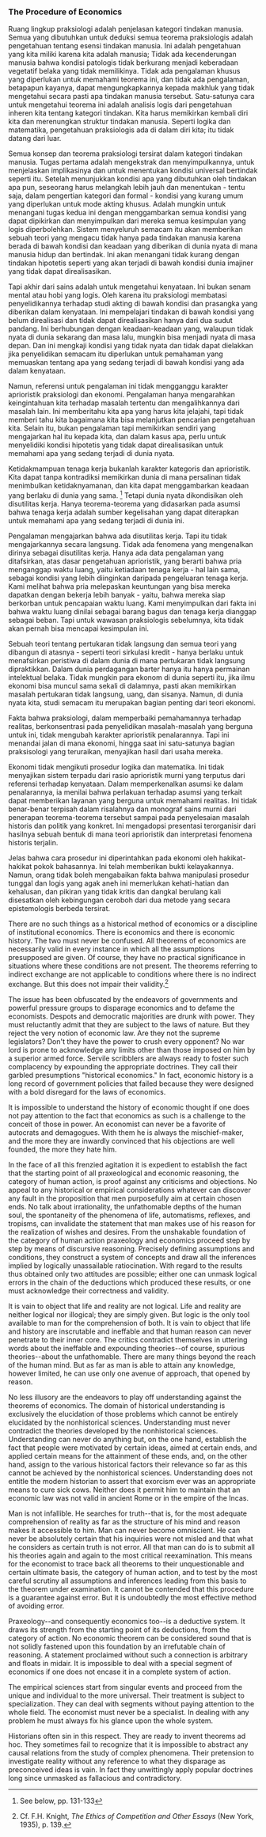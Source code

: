 ### The Procedure of Economics

Ruang lingkup praksiologi adalah penjelasan kategori tindakan manusia. Semua yang dibutuhkan untuk deduksi semua teorema praksiologis adalah pengetahuan tentang esensi tindakan manusia. Ini adalah pengetahuan yang kita miliki karena kita adalah manusia; Tidak ada kecenderungan manusia bahwa kondisi patologis tidak berkurang menjadi keberadaan vegetatif belaka yang tidak memilikinya. Tidak ada pengalaman khusus yang diperlukan untuk memahami teorema ini, dan tidak ada pengalaman, betapapun kayanya, dapat mengungkapkannya kepada makhluk yang tidak mengetahui secara pasti apa tindakan manusia tersebut. Satu-satunya cara untuk mengetahui teorema ini adalah analisis logis dari pengetahuan inheren kita tentang kategori tindakan. Kita harus memikirkan kembali diri kita dan merenungkan struktur tindakan manusia. Seperti logika dan matematika, pengetahuan praksiologis ada di dalam diri kita; itu tidak datang dari luar.

Semua konsep dan teorema praksiologi tersirat dalam kategori tindakan manusia. Tugas pertama adalah mengekstrak dan menyimpulkannya, untuk menjelaskan implikasinya dan untuk menentukan kondisi universal bertindak seperti itu. Setelah menunjukkan kondisi apa yang dibutuhkan oleh tindakan apa pun, seseorang harus melangkah lebih jauh dan menentukan - tentu saja, dalam pengertian kategori dan formal - kondisi yang kurang umum yang diperlukan untuk mode akting khusus. Adalah mungkin untuk menangani tugas kedua ini dengan menggambarkan semua kondisi yang dapat dipikirkan dan menyimpulkan dari mereka semua kesimpulan yang logis diperbolehkan. Sistem menyeluruh semacam itu akan memberikan sebuah teori yang mengacu tidak hanya pada tindakan manusia karena berada di bawah kondisi dan keadaan yang diberikan di dunia nyata di mana manusia hidup dan bertindak. Ini akan menangani tidak kurang dengan tindakan hipotetis seperti yang akan terjadi di bawah kondisi dunia imajiner yang tidak dapat direalisasikan.

Tapi akhir dari sains adalah untuk mengetahui kenyataan. Ini bukan senam mental atau hobi yang logis. Oleh karena itu praksiologi membatasi penyelidikannya terhadap studi akting di bawah kondisi dan prasangka yang diberikan dalam kenyataan. Ini mempelajari tindakan di bawah kondisi yang belum direalisasi dan tidak dapat direalisasikan hanya dari dua sudut pandang. Ini berhubungan dengan keadaan-keadaan yang, walaupun tidak nyata di dunia sekarang dan masa lalu, mungkin bisa menjadi nyata di masa depan. Dan ini mengkaji kondisi yang tidak nyata dan tidak dapat dielakkan jika penyelidikan semacam itu diperlukan untuk pemahaman yang memuaskan tentang apa yang sedang terjadi di bawah kondisi yang ada dalam kenyataan.

Namun, referensi untuk pengalaman ini tidak mengganggu karakter aprioristik praksiologi dan ekonomi. Pengalaman hanya mengarahkan keingintahuan kita terhadap masalah tertentu dan mengalihkannya dari masalah lain. Ini memberitahu kita apa yang harus kita jelajahi, tapi tidak memberi tahu kita bagaimana kita bisa melanjutkan pencarian pengetahuan kita. Selain itu, bukan pengalaman tapi memikirkan sendiri yang mengajarkan hal itu kepada kita, dan dalam kasus apa, perlu untuk menyelidiki kondisi hipotetis yang tidak dapat direalisasikan untuk memahami apa yang sedang terjadi di dunia nyata.

Ketidakmampuan tenaga kerja bukanlah karakter kategoris dan aprioristik. Kita dapat tanpa kontradiksi memikirkan dunia di mana persalinan tidak menimbulkan ketidaknyamanan, dan kita dapat menggambarkan keadaan yang berlaku di dunia yang sama. [^23] Tetapi dunia nyata dikondisikan oleh disutilitas kerja. Hanya teorema-teorema yang didasarkan pada asumsi bahwa tenaga kerja adalah sumber kegelisahan yang dapat diterapkan untuk memahami apa yang sedang terjadi di dunia ini.

Pengalaman mengajarkan bahwa ada disutilitas kerja. Tapi itu tidak mengajarkannya secara langsung. Tidak ada fenomena yang mengenalkan dirinya sebagai disutilitas kerja. Hanya ada data pengalaman yang ditafsirkan, atas dasar pengetahuan aprioristik, yang berarti bahwa pria menganggap waktu luang, yaitu ketiadaan tenaga kerja - hal lain sama, sebagai kondisi yang lebih diinginkan daripada pengeluaran tenaga kerja. Kami melihat bahwa pria melepaskan keuntungan yang bisa mereka dapatkan dengan bekerja lebih banyak - yaitu, bahwa mereka siap berkorban untuk pencapaian waktu luang. Kami menyimpulkan dari fakta ini bahwa waktu luang dinilai sebagai barang bagus dan tenaga kerja dianggap sebagai beban. Tapi untuk wawasan praksiologis sebelumnya, kita tidak akan pernah bisa mencapai kesimpulan ini.

Sebuah teori tentang pertukaran tidak langsung dan semua teori yang dibangun di atasnya - seperti teori sirkulasi kredit - hanya berlaku untuk menafsirkan peristiwa di dalam dunia di mana pertukaran tidak langsung dipraktikkan. Dalam dunia perdagangan barter hanya itu hanya permainan intelektual belaka. Tidak mungkin para ekonom di dunia seperti itu, jika ilmu ekonomi bisa muncul sama sekali di dalamnya, pasti akan memikirkan masalah pertukaran tidak langsung, uang, dan sisanya. Namun, di dunia nyata kita, studi semacam itu merupakan bagian penting dari teori ekonomi.

Fakta bahwa praksiologi, dalam memperbaiki pemahamannya terhadap realitas, berkonsentrasi pada penyelidikan masalah-masalah yang berguna untuk ini, tidak mengubah karakter aprioristik penalarannya. Tapi ini menandai jalan di mana ekonomi, hingga saat ini satu-satunya bagian praksisologi yang teruraikan, menyajikan hasil dari usaha mereka.

Ekonomi tidak mengikuti prosedur logika dan matematika. Ini tidak menyajikan sistem terpadu dari rasio aprioristik murni yang terputus dari referensi terhadap kenyataan. Dalam memperkenalkan asumsi ke dalam penalarannya, ia menilai bahwa perlakuan terhadap asumsi yang terkait dapat memberikan layanan yang berguna untuk memahami realitas. Ini tidak benar-benar terpisah dalam risalahnya dan monograf sains murni dari penerapan teorema-teorema tersebut sampai pada penyelesaian masalah historis dan politik yang konkret. Ini mengadopsi presentasi terorganisir dari hasilnya sebuah bentuk di mana teori aprioristik dan interpretasi fenomena historis terjalin.

Jelas bahwa cara prosedur ini diperintahkan pada ekonomi oleh hakikat-hakikat pokok bahasannya. Ini telah memberikan bukti kelayakannya. Namun, orang tidak boleh mengabaikan fakta bahwa manipulasi prosedur tunggal dan logis yang agak aneh ini memerlukan kehati-hatian dan kehalusan, dan pikiran yang tidak kritis dan dangkal berulang kali disesatkan oleh kebingungan ceroboh dari dua metode yang secara epistemologis berbeda tersirat.

There are no such things as a historical method of economics or a discipline of institutional economics. There is economics and there is economic history. The two must never be confused. All theorems of economics are necessarily valid in every instance in which all the assumptions presupposed are given. Of course, they have no practical significance in situations where these conditions are not present. The theorems referring to indirect exchange are not applicable to conditions where there is no indirect exchange. But this does not impair their validity.[^24]

The issue has been obfuscated by the endeavors of governments and powerful pressure groups to disparage economics and to defame the economists. Despots and democratic majorities are drunk with power. They must reluctantly admit that they are subject to the laws of nature. But they reject the very notion of economic law. Are they not the supreme legislators? Don't they have the power to crush every opponent? No war lord is prone to acknowledge any limits other than those imposed on him by a superior armed force. Servile scribblers are always ready to foster such complacency by expounding the appropriate doctrines. They call their garbled presumptions "historical economics." In fact, economic history is a long record of government policies that failed because they were designed with a bold disregard for the laws of economics.

It is impossible to understand the history of economic thought if one does not pay attention to the fact that economics as such is a challenge to the conceit of those in power. An economist can never be a favorite of autocrats and demagogues. With them he is always the mischief-maker, and the more they are inwardly convinced that his objections are well founded, the more they hate him.

In the face of all this frenzied agitation it is expedient to establish the fact that the starting point of all praxeological and economic reasoning, the category of human action, is proof against any criticisms and objections. No appeal to any historical or empirical considerations whatever can discover any fault in the proposition that men purposefully aim at certain chosen ends. No talk about irrationality, the unfathomable depths of the human soul, the spontaneity of the phenomena of life, automatisms, reflexes, and tropisms, can invalidate the statement that man makes use of his reason for the realization of wishes and desires. From the unshakable foundation of the category of human action praxeology and economics proceed step by step by means of discursive reasoning. Precisely defining assumptions and conditions, they construct a system of concepts and draw all the inferences implied by logically unassailable ratiocination. With regard to the results thus obtained only two attitudes are possible; either one can unmask logical errors in the chain of the deductions which produced these results, or one must acknowledge their correctness and validity.

It is vain to object that life and reality are not logical. Life and reality are neither logical nor illogical; they are simply given. But logic is the only tool available to man for the comprehension of both. It is vain to object that life and history are inscrutable and ineffable and that human reason can never penetrate to their inner core. The critics contradict themselves in uttering words about the ineffable and expounding theories--of course, spurious theories--about the unfathomable. There are many things beyond the reach of the human mind. But as far as man is able to attain any knowledge, however limited, he can use only one avenue of approach, that opened by reason.

No less illusory are the endeavors to play off understanding against the theorems of economics. The domain of historical understanding is exclusively the elucidation of those problems which cannot be entirely elucidated by the nonhistorical sciences. Understanding must never contradict the theories developed by the nonhistorical sciences. Understanding can never do anything but, on the one hand, establish the fact that people were motivated by certain ideas, aimed at certain ends, and applied certain means for the attainment of these ends, and, on the other hand, assign to the various historical factors their relevance so far as this cannot be achieved by the nonhistorical sciences. Understanding does not entitle the modern historian to assert that exorcism ever was an appropriate means to cure sick cows. Neither does it permit him to maintain that an economic law was not valid in ancient Rome or in the empire of the Incas.

Man is not infallible. He searches for truth--that is, for the most adequate comprehension of reality as far as the structure of his mind and reason makes it accessible to him. Man can never become omniscient. He can never be absolutely certain that his inquiries were not misled and that what he considers as certain truth is not error. All that man can do is to submit all his theories again and again to the most critical reexamination. This means for the economist to trace back all theorems to their unquestionable and certain ultimate basis, the category of human action, and to test by the most careful scrutiny all assumptions and inferences leading from this basis to the theorem under examination. It cannot be contended that this procedure is a guarantee against error. But it is undoubtedly the most effective method of avoiding error.

Praxeology--and consequently economics too--is a deductive system. It draws its strength from the starting point of its deductions, from the category of action. No economic theorem can be considered sound that is not solidly fastened upon this foundation by an irrefutable chain of reasoning. A statement proclaimed without such a connection is arbitrary and floats in midair. It is impossible to deal with a special segment of economics if one does not encase it in a complete system of action.

The empirical sciences start from singular events and proceed from the unique and individual to the more universal. Their treatment is subject to specialization. They can deal with segments without paying attention to the whole field. The economist must never be a specialist. In dealing with any problem he must always fix his glance upon the whole system.

Historians often sin in this respect. They are ready to invent theorems ad hoc. They sometimes fail to recognize that it is impossible to abstract any causal relations from the study of complex phenomena. Their pretension to investigate reality without any reference to what they disparage as preconceived ideas is vain. In fact they unwittingly apply popular doctrines long since unmasked as fallacious and contradictory.

[^23]: See below, pp. 131-133

[^24]: Cf. F.H. Knight, *The Ethics of Competition and Other Essays* (New York, 1935), p. 139.
